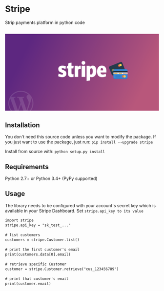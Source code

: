 # Stripe
Strip payments platform in python code

![An image of stripe the company.](stripe-for-wordpress.png)
------------------------------------------------------------

## Installation

You don't need this source code unless you want to modify the package. If you just want to use the package, just run: `pip install --upgrade stripe`

Install from source with: `python setup.py install`

## Requirements
Python 2.7+ or Python 3.4+ (PyPy supported)

## Usage

The library needs to be configured with your account's secret key which is available in your Stripe Dashboard. Set `stripe.api_key to its value`
```
import stripe
stripe.api_key = "sk_test_..."

# list customers
customers = stripe.Customer.list()

# print the first customer's email
print(customers.data[0].email)

# retrieve specific Customer
customer = stripe.Customer.retrieve("cus_123456789")

# print that customer's email
print(customer.email)
```
